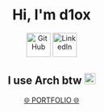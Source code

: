 <h1 align="center"><a>Hi, I'm d1ox </a></h1>

<p align="center">
  <a href="https://github.com/TangInasal">
    <picture>
      <source media="(prefers-color-scheme: dark)" srcset="https://cdn.simpleicons.org/github/white">
      <img alt="GitHub" title="GitHub" height="48" width="48" src="https://cdn.simpleicons.org/github"></picture></a>
  <a href="https://www.linkedin.com/in/d1ox/">
    <img alt="LinkedIn" title="LinkedIn" height="48" width="48" src="https://static.licdn.com/aero-v1/sc/h/5bukxbhy9xsil5mb7c2wulfbx"></a>
</p>

<h2 align="center"><a>I use Arch btw </a> 
  <img alt="Arch Linux" title="Arch Linux" height="22" width="22" src="https://cdn.simpleicons.org/archlinux">
</h2>

<p align="center">
  <a href="https://jrdioca.com/"> 🌐 PORTFOLIO 🌐 </a>
</p>
